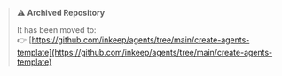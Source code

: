 > ⚠️ **Archived Repository**
>
> It has been moved to:  
> 👉 [https://github.com/inkeep/agents/tree/main/create-agents-template](https://github.com/inkeep/agents/tree/main/create-agents-template)
